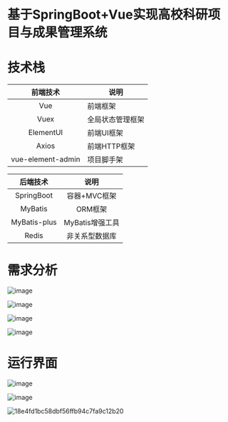 # 基于SpringBoot+Vue实现高校科研项目与成果管理系统

# 技术栈
|     前端技术      | 说明             |
| :---------------: | ---------------- |
|        Vue        | 前端框架         |
|       Vuex        | 全局状态管理框架 |
|     ElementUI     | 前端UI框架       |
|       Axios       | 前端HTTP框架     |
| vue-element-admin | 项目脚手架       |

|   后端技术   |      说明       |
| :----------: | :-------------: |
|  SpringBoot  |  容器+MVC框架   |
|   MyBatis    |     ORM框架     |
| MyBatis-plus | MyBatis增强工具 |
|    Redis     | 非关系型数据库  |

# 需求分析
![image](https://github.com/user-attachments/assets/f48a8826-7587-4e39-85e1-1d01ea17ecbb)

![image](https://github.com/user-attachments/assets/976624f0-f536-45fc-9965-3004ae827809)

![image](https://github.com/user-attachments/assets/a9e27415-5c38-4513-8ff6-6c26cab635bc)

![image](https://github.com/user-attachments/assets/109de1fb-1d4e-4f2d-a7d6-000e469db64d)

# 运行界面
![image](https://github.com/user-attachments/assets/40ea747f-99a4-45ff-a777-9786f7afa71d)

![image](https://github.com/user-attachments/assets/f48e63bf-be31-42bb-9ed7-96e655e12102)

![18e4fd1bc58dbf56ffb94c7fa9c12b20](https://github.com/user-attachments/assets/37e85e86-7b9a-4020-889e-984d0793316f)

